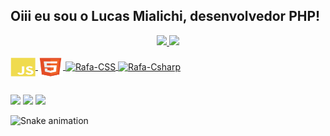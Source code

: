 ## Oiii eu sou o Lucas Mialichi, desenvolvedor PHP!
<div align="center">
  <a href="https://github.com/rafaballerini">
  <img height="140em" src="https://github-readme-stats.vercel.app/api?username=lcmialichi&show_icons=true&theme=dracula&include_all_commits=true&count_private=true%22"/>
  <img height="140em" src="https://github-readme-stats.vercel.app/api/top-langs/?username=lcmialichi&layout=compact&langs_count=7&theme=dracula"/>
</div>
<div style="display: inline_block"><br>
  <img align="center" alt="Rafa-Js" height="30" width="40" src="https://raw.githubusercontent.com/devicons/devicon/master/icons/javascript/javascript-plain.svg">
  <img align="center" alt="Rafa-HTML" height="30" width="40" src="https://raw.githubusercontent.com/devicons/devicon/master/icons/html5/html5-original.svg">
  <img align="center" alt="Rafa-CSS" height="30" width="40" src="https://www.svgrepo.com/show/353400/apache.svg">
  <img align="center" alt="Rafa-Csharp" height="30" width="40" src="https://upload.wikimedia.org/wikipedia/commons/3/31/Webysther_20160423_-_Elephpant.svg">

</div>
  
  ##
 
<div> 
  <a href="https://instagram.com/lcmialichi" target="_blank"><img src="https://img.shields.io/badge/-Instagram-%23E4405F?style=for-the-badge&logo=instagram&logoColor=white" target="_blank"></a>
  <a href = "mailto:lmcmialichi@gmail.com"><img src="https://img.shields.io/badge/-Gmail-%23333?style=for-the-badge&logo=gmail&logoColor=white" target="_blank"></a>
  <a href="https://www.linkedin.com/in/lucas-m-6290a710a/" target="_blank"><img src="https://img.shields.io/badge/-LinkedIn-%230077B5?style=for-the-badge&logo=linkedin&logoColor=white" target="_blank"></a> 
 
  ![Snake animation](https://github.com/lcmialichi/lcmialichi/blob/output/github-contribution-grid-snake.svg)
 
</div>
